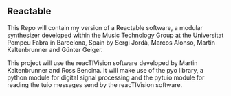 ## Reactable

This Repo will contain my version of a Reactable software, a modular synthesizer developed within the Music Technology Group at the Universitat Pompeu Fabra in Barcelona, Spain by Sergi Jordà, Marcos Alonso, Martin Kaltenbrunner and Günter Geiger.

This project will use the reacTIVision software developed by Martin Kaltenbrunner and Ross Bencina.
It will make use of the pyo library, a python module for digital signal processing and the pytuio module for reading the tuio messages send by the reacTIVision software.
